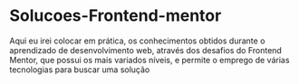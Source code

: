 # Solucoes-Frontend-mentor
 Aqui eu irei colocar em prática, os conhecimentos obtidos durante o aprendizado de desenvolvimento web, através dos desafios do Frontend Mentor, que possui os mais variados níveis, e permite o emprego de várias tecnologias para buscar uma solução
